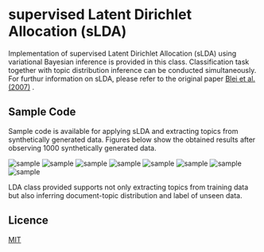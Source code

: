 # supervised Latent Dirichlet Allocation (sLDA)

Implementation of supervised Latent Dirichlet Allocation (sLDA) using variational Bayesian inference is provided in this class. Classification task together with topic distribution inference can be conducted simultaneously.
For furthur information on sLDA, please refer to the original paper [Blei et al. (2007)](https://www.cs.princeton.edu/~blei/papers/BleiMcAuliffe2007.pdf) .

## Sample Code

Sample code is available for applying sLDA and extracting topics from synthetically generated data.
Figures below show the obtained results after observing 1000 synthetically generated data.

![sample](https://raw.github.com/kyoheiotsuka/supervisedLDA/master/result/0.bmp)
![sample](https://raw.github.com/kyoheiotsuka/supervisedLDA/master/result/1.bmp)
![sample](https://raw.github.com/kyoheiotsuka/supervisedLDA/master/result/2.bmp)
![sample](https://raw.github.com/kyoheiotsuka/supervisedLDA/master/result/3.bmp)
![sample](https://raw.github.com/kyoheiotsuka/supervisedLDA/master/result/4.bmp)
![sample](https://raw.github.com/kyoheiotsuka/supervisedLDA/master/result/5.bmp)
![sample](https://raw.github.com/kyoheiotsuka/supervisedLDA/master/result/6.bmp)
![sample](https://raw.github.com/kyoheiotsuka/supervisedLDA/master/result/7.bmp)

LDA class provided supports not only extracting topics from training data but also inferring document-topic distribution and label of unseen data. 

## Licence
[MIT](https://github.com/kyoheiotsuka/logisticRegression/blob/master/LICENSE)
